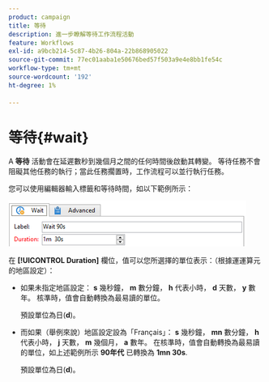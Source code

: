 ```yaml
---
product: campaign
title: 等待
description: 進一步瞭解等待工作流程活動
feature: Workflows
exl-id: a9bcb214-5c87-4b26-804a-22b868905022
source-git-commit: 77ec01aaba1e50676bed57f503a9e4e8bb1fe54c
workflow-type: tm+mt
source-wordcount: '192'
ht-degree: 1%

---
```


# 等待{#wait}



A **等待** 活動會在延遲數秒到幾個月之間的任何時間後啟動其轉變。 等待任務不會阻礙其他任務的執行；當此任務擱置時，工作流程可以並行執行任務。

您可以使用編輯器輸入標籤和等待時間，如以下範例所示：

![](assets/edit_wait.png)

在 **[!UICONTROL Duration]** 欄位，值可以您所選擇的單位表示：（根據運運算元的地區設定）：

* 如果未指定地區設定： **s** 幾秒鐘， **m** 數分鐘， **h** 代表小時， **d** 天數， **y** 數年。 核準時，值會自動轉換為最易讀的單位。

  預設單位為日(**d**)。

* 而如果（舉例來說）地區設定設為「Français」： **s** 幾秒鐘， **mn** 數分鐘， **h** 代表小時， **j** 天數， **m** 幾個月， **a** 數年。 在核準時，值會自動轉換為最易讀的單位，如上述範例所示 **90年代** 已轉換為 **1mn 30s**.

  預設單位為日(**d**)。
